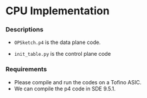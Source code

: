 # CPU Implementation

### 

### Descriptions

- `OPSketch.p4` is the data plane code. 

- `init_table.py` is the control plane code

  

### Requirements

- Please compile and run the codes on a Tofino ASIC.
- We can compile the p4 code in SDE 9.5.1.